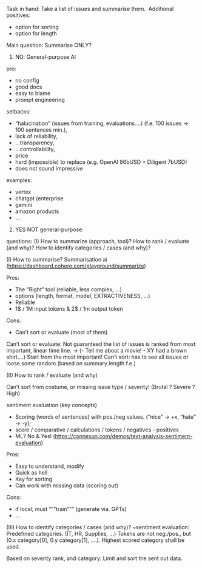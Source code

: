Task in hand:
Take a list of issues and summarise them. 
Additional positives:
- option for sorting 
- option for length

Main question:
Summarise ONLY?

1. NO:
General-purpose AI

pro:
- no config
- good docs
- easy to blame
- prompt engineering

 setbacks: 
- “halucination” (issues from training, evaluations….) (f.e. 100 issues -> 100 sentences min.), 
- lack of reliability, 
- …transparency, 
- …controllability, 
- price
- hard (impossible) to replace (e.g. OpenAI 86bUSD > Diligent 7bUSD)
- does not sound impressive

examples:
- vertex
- chatgpt (enterprise
- gemini
- amazon products
- …

2. YES
NOT general-purpose:

questions: (I) How to summarize (approach, tool)? How to rank / evaluate (and why)? How to identify categories / cases (and why)?



(I) How to summarise? 
Summarisation ai (https://dashboard.cohere.com/playground/summarize)

Pros: 
- The “Right” tool (reliable, less complex, …)
- options (length, format, model, EXTRACTIVENESS, …)
- Reliable
- 1$ / 1M input tokens & 2$ / 1m output token

Cons: 
- Can’t sort or evaluate (most of them)

Can’t sort or evaluate: 
Not guaranteed the list of issues is ranked from most important, linear time line. 
-> (- Tell me about a movie! - XY had a brown shirt….) Start from the most important!
Can’t sort: has to see all issues or loose some random (based on summary length f.e.)



(II) How to rank / evaluate (and why)

Can’t sort from costume, or missing issue type / severity! (Brutal ? Severe ? High)

sentiment evaluation (key concepts)
- Scoring (words of sentences) with pos./neg values. (“nice” -> +x, “hate” -> -y);
- score / comparative / calculations / tokens / negatives - positives
- ML? No & Yes! (https://connexun.com/demos/text-analysis-sentiment-evaluation)

Pros:
- Easy to understand, modify
- Quick as hell
- Key for sorting
- Can work with missing data (scoring out)

Cons:
- if local, must “””train””” (generate via. GPTs)
- …

(III) How to identify categories / cases (and why)?
~sentiment evaluation:
Predefined categories. (IT, HR, Supplies, …) 
Tokens are not neg./pos., but (0.x category[0], 0.y category[1], ….).
Highest scored category shall be used. 

Based on severity rank, and category: Limit and sort the sent out data.


